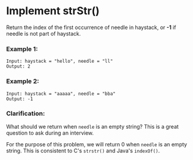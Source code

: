 # Implement strStr()

Return the index of the first occurrence of needle in haystack, or **-1** if needle is not part of haystack.

### Example 1:
```shell
Input: haystack = "hello", needle = "ll"
Output: 2
```

### Example 2:
```shell
Input: haystack = "aaaaa", needle = "bba"
Output: -1
```

### Clarification:

What should we return when `needle` is an empty string? This is a great question to ask during an interview.

For the purpose of this problem, we will return 0 when `needle` is an empty string. This is consistent to C's `strstr()` and Java's `indexOf()`.
